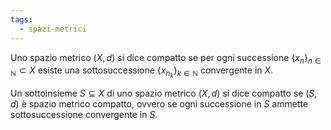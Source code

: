 ```yaml
---
tags:
  - spazi-metrici
---
```

Uno spazio metrico $(X, d)$ si dice compatto se per ogni successione
$\{x_n\}_{n\in\mathbb{N}} \subset X$ esiste una sottosuccessione $\{x_{n_k} \}_{k\in\mathbb{N}}$ convergente in $X$.

Un sottoinsieme $S ⊆ X$ di uno spazio metrico $(X, d)$ si dice compatto se $(S, d)$ è spazio metrico compatto, ovvero se ogni successione in $S$ ammette sottosuccessione convergente in $S$.